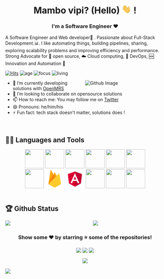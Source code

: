 <h1 align="center"> Mambo vipi? (Hello)  <img src="https://raw.githubusercontent.com/ABSphreak/ABSphreak/master/gifs/Hi.gif" width="30px"> ! </h1>
<h3 align="center">I'm a Software Engineer ❤ </h3>
  
A Software Engineer and Web developer🎯 . Passionate about Full-Stack Development.:bar_chart:. I like automating things, building pipelines, sharing, exploring scalability problems and improving efficiency and performance. Strong Advocate for 📜 open source, :cloud: Cloud computing, 🚀 DevOps, :new: Innovation and Automation :robot: 

[![Hits](https://hits.seeyoufarm.com/api/count/incr/badge.svg?url=https%3A%2F%2Fgithub.com%2Fhenrykorir)](https://hits.seeyoufarm.com)
![age](https://img.shields.io/badge/age-none-blue)
![focus](https://img.shields.io/badge/focus-FullStack-brightgreen)
![living](https://img.shields.io/badge/living-p2p-3c9)

<img width="50%" align="right" alt="Github Image" src="https://raw.githubusercontent.com/onimur/.github/master/.resources/git-header.svg" />

- 🌱 I’m currently developing solutions with <a href="[https://github.com/supabase](https://github.com/openmrs)">OpenMRS</a>
- 👯 I’m looking to collaborate on opensource solutions
- 📫 How to reach me: You may follow me on [Twitter](https://www.twitter.com/k04ir) 
- 😄 Pronouns: he/him/his
- ⚡ Fun fact: tech stack doesn't matter, solutions does ! 
<br />


## 👨‍💻 Languages and Tools

<div align="center">
<img  height="60" width="60" src="https://img.icons8.com/color/48/000000/c-programming.png?raw=true"/>
<img  height="60" width="60" src="https://img.icons8.com/color/96/000000/c-plus-plus-logo.png?raw=true"/>
<img  height="60" width="60" src="https://img.icons8.com/color/48/000000/javascript.png"/>
<img  height="60" width="60" src="https://img.icons8.com/color/48/000000/css3.png?raw=true "/>
<img  height="60" width="60" src="https://img.icons8.com/color/48/000000/html-5--v1.png?raw=true"/>
<img  height="60" width="60" src="https://img.icons8.com/color/452/mongodb.png">

<br>
<img height="60" width="60" src="https://img.icons8.com/color/48/000000/react-native.png"/>
<img height="60" src="https://raw.githubusercontent.com/github/explore/80688e429a7d4ef2fca1e82350fe8e3517d3494d/topics/firebase/firebase.png">
<img height="60" src="https://raw.githubusercontent.com/github/explore/80688e429a7d4ef2fca1e82350fe8e3517d3494d/topics/angular/angular.png">
<img height="60" width="60" src="https://img.icons8.com/color/48/000000/postgreesql.png"/>
<img height="60" width="60" src="https://img.icons8.com/color/48/000000/sql.png"/>
<img height="60" width="60" src="https://img.icons8.com/color/48/000000/nodejs.png"/>

</div>

<br >

## 🏆 Github Status

<img  src="https://github-readme-stats.vercel.app/api?username=henrykorir&show_icons=true&hide_border=true&theme=dark" width="45%" align="right" >

<img  src="https://github-readme-streak-stats.herokuapp.com/?user=henrykorir&theme=dark" width="45%" >

<br>

<div align="center">


### Show some ❤️ by starring ⭐ some of the repositories!


[<img src="https://img.shields.io/badge/linkedin-%230077B5.svg?&style=for-the-badge&logo=linkedin&logoColor=white">](https://www.linkedin.com/in/henrykorir/)
[<img src="https://img.shields.io/badge/twitter-%231877F2.svg?&style=for-the-badge&logo=twitter&logoColor=white">](https://www.twitter.com/k04ir/)
[<img src="https://img.shields.io/badge/facebook-%231877F2.svg?&style=for-the-badge&logo=facebook&logoColor=white">](https://www.facebook.com/henrykorir/)


<a href="https://dev.to/henrykorir"><img height="50" src="https://d2fltix0v2e0sb.cloudfront.net/dev-badge.svg"></a>

</div>

![](https://raw.githubusercontent.com/halfrost/halfrost/master/icons/header_.png)


